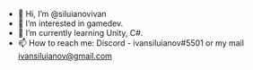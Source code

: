 - 👋 Hi, I’m @siluianovivan
- 👀 I’m interested in gamedev.
- 🌱 I’m currently learning Unity, C#.
- 📫 How to reach me: Discord - ivansiluianov#5501 or my mail ivansiluianov@gmail.com

<!---
siluianovivan/siluianovivan is a ✨ special ✨ repository because its `README.md` (this file) appears on your GitHub profile.
You can click the Preview link to take a look at your changes.
--->
